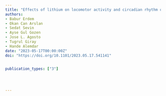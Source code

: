 ```yaml
---
title: "Effects of lithium on locomotor activity and circadian rhythm of honey bees"
authors:
- Babur Erdem
- Okan Can Arslan
- Sedat Sevin
- Ayse Gul Gozen
- Jose L. Agosto
- Tugrul Giray
- Hande Alemdar
date: "2023-05-17T00:00:00Z"
doi: "https://doi.org/10.1101/2023.05.17.541141"


publication_types: ["3"]




---
```

